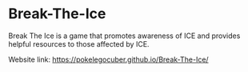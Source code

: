 # Break-The-Ice

Break The Ice is a game that promotes awareness of ICE and provides helpful resources to those affected by ICE.

Website link: https://pokelegocuber.github.io/Break-The-Ice/
